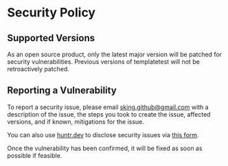 # Security Policy

## Supported Versions

As an open source product, only the latest major version will be patched for security vulnerabilities. Previous versions of templatetest will not be retroactively patched.

## Reporting a Vulnerability

To report a security issue, please email [sking.github@gmail.com](mailto:sking.github@gmail.com) with a description of the issue, the steps you took to create the issue, affected versions, and if known, mitigations for the issue.

You can also use [huntr.dev](https://huntr.dev) to disclose security issues via [this form](https://huntr.dev/bounties/disclose/?target=https://github.com/Stephen-RA-King/templatetest).

Once the vulnerability has been confirmed, it will be fixed as soon as possible if feasible.
